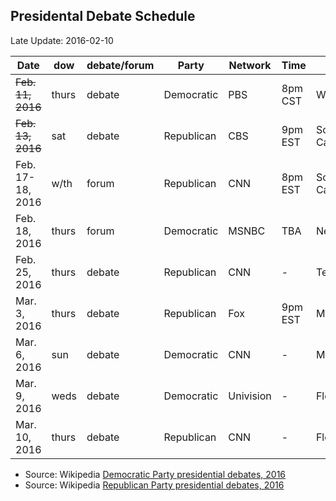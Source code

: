 ## Presidental Debate Schedule ##
Late Update: 2016-02-10


Date             | dow   | debate/forum| Party       | Network   | Time    | State
-----------------|-------|-------------|-------------|-----------|---------|------
<s>Feb. 11, 2016</s>    | thurs |   debate    | Democratic  | PBS       | 8pm CST | Wisconsin
<s>Feb. 13, 2016</s>    | sat   |   debate    | Republican  | CBS       | 9pm EST | South Carolina
Feb. 17-18, 2016 | w/th  |   forum     | Republican  | CNN       | 8pm EST | South Carolina
Feb. 18, 2016    | thurs |   forum     | Democratic  | MSNBC     | TBA     | Nevada
Feb. 25, 2016    | thurs |   debate    | Republican  | CNN       | -       | Texas
Mar. 3, 2016     | thurs |   debate    | Republican  | Fox       | 9pm EST | Michigan 
Mar. 6, 2016     | sun   |   debate    | Democratic  | CNN       | -       | Missouri
Mar. 9, 2016     | weds  |   debate    | Democratic  | Univision | -       | Florida
Mar. 10, 2016    | thurs |   debate    | Republican  | CNN       | -       | Florida

- Source: Wikipedia [Democratic Party presidential debates, 2016](https://en.wikipedia.org/wiki/Democratic_Party_presidential_debates,_2016)
- Source: Wikipedia [Republican Party presidential debates, 2016](https://en.wikipedia.org/wiki/Republican_Party_presidential_debates,_2016)
